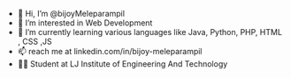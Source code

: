 - 👋 Hi, I’m @bijoyMeleparampil
- 👀 I’m interested in Web Development
- 🌱 I’m currently learning various languages like Java, Python, PHP, HTML , CSS ,JS
- 📫 reach me at linkedin.com/in/bijoy-meleparampil
- 👨‍🎓 Student at LJ Institute of Engineering And Technology

<!---
bijoyMeleparampil/about-me is a ✨ special ✨ repository because its `README.md` (this file) appears on your GitHub profile.
You can click the Preview link to take a look at your changes.
--->
